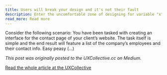 ```yaml
---
title: Users will break your design and it's not their fault
description: Enter the uncomfortable zone of designing for variable "x".
read_more: Read more
---
```

Consider the following scenario: You have been tasked with creating an interface for the contact page of your client’s website. The task itself is simple and the end result will feature a list of the company’s employees and their contact info. Easy peasy (...)

*This post was originally posted to the UXCollective.cc on Medium.*

[Read the whole article at the UXCollective](https://uxcollective.cc)